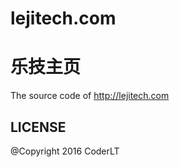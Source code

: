 # lejitech.com
乐技主页
======

The source code of http://lejitech.com

LICENSE
------------

@Copyright 2016 CoderLT
